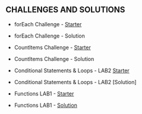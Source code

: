 
## CHALLENGES AND SOLUTIONS

* forEach Challenge - [Starter](https://repl.it/CaSA/20)
* forEach Challenge - Solution

* CountItems Challenge - [Starter](https://repl.it/DoDZ/15)
* CountItems Challenge - Solution

* Conditional Statements & Loops - LAB2 [Starter](https://repl.it/Dmvx/19)
* Conditional Statements & Loops - LAB2 [Solution]

* Functions LAB1 - [Starter](https://repl.it/DnxF/18)
* Functions LAB1 - [Solution]()
